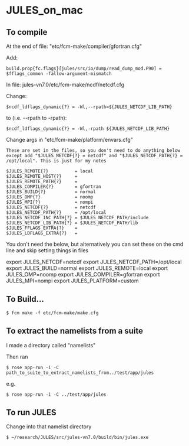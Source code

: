 # JULES_on_mac

## To compile

At the end of file: "etc/fcm-make/compiler/gfortran.cfg"

Add:

```
build.prop{fc.flags}[jules/src/io/dump/read_dump_mod.F90] = $fflags_common -fallow-argument-mismatch
```

In file: jules-vn7.0/etc/fcm-make/ncdf/netcdf.cfg

Change:

```
$ncdf_ldflags_dynamic{?} = -Wl,--rpath=${JULES_NETCDF_LIB_PATH}
```

to (i.e. --rpath to -rpath):

```
$ncdf_ldflags_dynamic{?} = -Wl,-rpath ${JULES_NETCDF_LIB_PATH}
```

Change args in "etc/fcm-make/platform/envars.cfg"

```
These are set in the files, so you don't need to do anything below except add "$JULES_NETCDF{?} = netcdf" and "$JULES_NETCDF_PATH{?} = /opt/local". This is just for my notes

$JULES_REMOTE{?}          = local
$JULES_REMOTE_HOST{?}     =
$JULES_REMOTE_PATH{?}     =
$JULES_COMPILER{?}        = gfortran
$JULES_BUILD{?}           = normal
$JULES_OMP{?}             = noomp
$JULES_MPI{?}             = nompi
$JULES_NETCDF{?}          = netcdf
$JULES_NETCDF_PATH{?}     = /opt/local
$JULES_NETCDF_INC_PATH{?} = $JULES_NETCDF_PATH/include
$JULES_NETCDF_LIB_PATH{?} = $JULES_NETCDF_PATH/lib
$JULES_FFLAGS_EXTRA{?}    =
$JULES_LDFLAGS_EXTRA{?}   =
```

You don't need the below, but alternatively you can set these on the cmd line and skip setting things in files

export JULES_NETCDF=netcdf
export JULES_NETCDF_PATH=/opt/local
export JULES_BUILD=normal
export JULES_REMOTE=local
export JULES_OMP=noomp
export JULES_COMPILER=gfortran
export JULES_MPI=nompi
export JULES_PLATFORM=custom


## To Build...

```
$ fcm make -f etc/fcm-make/make.cfg
```

## To extract the namelists from a suite

I made a directory called "namelists"

Then ran

```
$ rose app-run -i -C path_to_suite_to_extract_namelists_from../test/app/jules
```

e.g.

```
$ rose app-run -i -C ../test/app/jules
```

## To run JULES

Change into that namelist directory

```
$ ~/research/JULES/src/jules-vn7.0/build/bin/jules.exe
```
